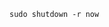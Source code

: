 <!-- usedin: [ _includes/_inlines/StackManagement/common/server-restart-notifications/server-restart-notifications_how-do-i-actually-restart-my-s-v1.md] -->

```
sudo shutdown -r now
```
